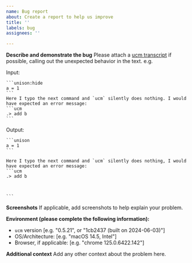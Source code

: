 ```yaml
---
name: Bug report
about: Create a report to help us improve
title: ''
labels: bug
assignees: ''

---
```


**Describe and demonstrate the bug**
Please attach a [ucm transcript](https://www.unison-lang.org/docs/tooling/transcripts/) if possible, calling out the unexpected behavior in the text. e.g.

Input:
````
```unison:hide
a = 1
```
Here I typo the next command and `ucm` silently does nothing. I would have expected an error message:
```ucm
.> add b
```
````

Output:
````
```unison
a = 1
```

Here I typo the next command and `ucm` silently does nothing, I would have expected an error message:
```ucm
.> add b

  

```
````

**Screenshots**
If applicable, add screenshots to help explain your problem.

**Environment (please complete the following information):**
 - `ucm` version [e.g. "0.5.21", or "1cb2437 (built on 2024-06-03)"]
 - OS/Architecture: [e.g. "macOS 14.5, Intel"]
 - Browser, if applicable: [e.g. "chrome 125.0.6422.142"]

**Additional context**
Add any other context about the problem here.

